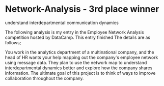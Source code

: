 # Network-Analysis - 3rd place winner

understand interdepartmental communication dynamics

The following analysis is my entry in the Employee Network Analysis competition hosted by DataCamp. This entry finished 
The details are as follows;

You work in the analytics department of a multinational company, and the head of HR wants your help mapping out the company's employee network using message data. They plan to use the network map to understand interdepartmental dynamics better and explore how the company shares information. The ultimate goal of this project is to think of ways to improve collaboration throughout the company.
